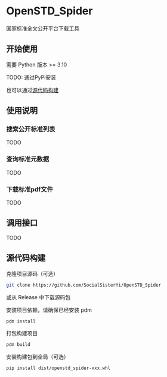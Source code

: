 # OpenSTD_Spider

国家标准全文公开平台下载工具

## 开始使用

需要 Python 版本 >= 3.10

TODO: 通过PyPi安装

也可以通过[源代码构建](#源代码构建)

## 使用说明

### 搜索公开标准列表

TODO

### 查询标准元数据

TODO

### 下载标准pdf文件

TODO

## 调用接口

TODO

## 源代码构建

克隆项目源码（可选）

```bash
git clone https://github.com/SocialSisterYi/OpenSTD_Spider
```

或从 Release 中下载源码包

安装项目依赖，请确保已经安装 pdm

```bash
pdm install
```

打包构建项目

```bash
pdm build
```

安装构建包到全局（可选）

```bash
pip install dist/openstd_spider-xxx.whl
```
